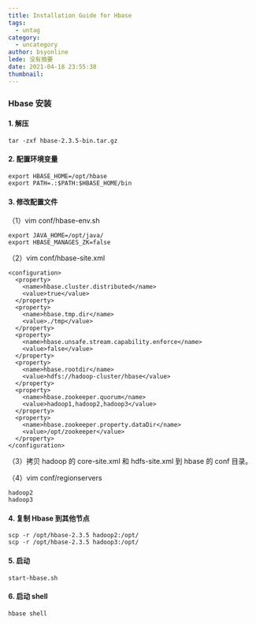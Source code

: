 ```yaml
---
title: Installation Guide for Hbase
tags:
  - untag
category:
  - uncategory
author: bsyonline
lede: 没有摘要
date: 2021-04-18 23:55:38
thumbnail:
---
```




### Hbase 安装

#### 1. 解压

```
tar -zxf hbase-2.3.5-bin.tar.gz
```



#### 2. 配置环境变量

```
export HBASE_HOME=/opt/hbase
export PATH=.:$PATH:$HBASE_HOME/bin
```

#### 3. 修改配置文件

（1）vim conf/hbase-env.sh

```
export JAVA_HOME=/opt/java/
export HBASE_MANAGES_ZK=false
```

（2）vim conf/hbase-site.xml

```
<configuration>
  <property>
    <name>hbase.cluster.distributed</name>
    <value>true</value>
  </property>
  <property>
    <name>hbase.tmp.dir</name>
    <value>./tmp</value>
  </property>
  <property>
    <name>hbase.unsafe.stream.capability.enforce</name>
    <value>false</value>
  </property>
  <property>
    <name>hbase.rootdir</name>
    <value>hdfs://hadoop-cluster/hbase</value>
  </property>
  <property>
    <name>hbase.zookeeper.quorum</name>
    <value>hadoop1,hadoop2,hadoop3</value>
  </property>
  <property>
    <name>hbase.zookeeper.property.dataDir</name>
    <value>/opt/zookeeper</value>
  </property>
</configuration>
```

（3）拷贝 hadoop 的 core-site.xml 和 hdfs-site.xml 到 hbase 的 conf 目录。

（4）vim conf/regionservers

```
hadoop2
hadoop3
```

#### 4. 复制 Hbase 到其他节点

```
scp -r /opt/hbase-2.3.5 hadoop2:/opt/
scp -r /opt/hbase-2.3.5 hadoop3:/opt/
```

#### 5. 启动

```
start-hbase.sh
```

#### 6. 启动 shell

```
hbase shell
```

